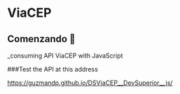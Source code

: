 # ViaCEP

## Comenzando 🚀

_consuming API ViaCEP with JavaScript

###Test the API at this address

https://guzmandp.github.io/DSViaCEP__DevSuperior__js/
